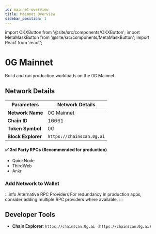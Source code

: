 ```yaml
---
id: mainnet-overview
title: Mainnet Overview
sidebar_position: 1
---
```


import OKXButton from '@site/src/components/OKXButton';
import MetaMaskButton from '@site/src/components/MetaMaskButton';
import React from 'react';

# 0G Mainnet

Build and run production workloads on the 0G Mainnet.

## Network Details

| Parameters | Network Details |
|----------------|---|
| **Network Name** | 0G Mainnet |
| **Chain ID** | 16661 |
| **Token Symbol** | 0G |
| **Block Explorer** | `https://chainscan.0g.ai` |

#### ✅ 3rd Party RPCs (Recommended for production)
- QuickNode
- ThirdWeb
- Ankr

### Add Network to Wallet

<div className="wallet-buttons" style={{ display: 'flex', gap: '16px', margin: '16px 0' }}>
  <MetaMaskButton
    label="Add 0G Mainnet"
    chainId={16661}
    chainName="0G Mainnet"
    tokenName="0G"
    tokenSymbol="0G"
    tokenDecimals={18}
    rpcUrls={["https://evmrpc.0g.ai"]}
    blockExplorerUrls={["https://chainscan.0g.ai/"]}
  />
  <OKXButton
    label="Add 0G Mainnet"
    chainId={16661}
    chainName="0G Mainnet"
    tokenName="0G"
    tokenSymbol="0G"
    tokenDecimals={18}
    rpcUrls={["https://evmrpc.0g.ai"]}
    blockExplorerUrls={["https://chainscan.0g.ai/"]}
  />
</div>

:::info Alternative RPC Providers
For redundancy in production apps, consider adding multiple RPC providers where available.
:::

## Developer Tools
- **Chain Explorer**: `https://chainscan.0g.ai (https://chainscan.0g.ai)`
